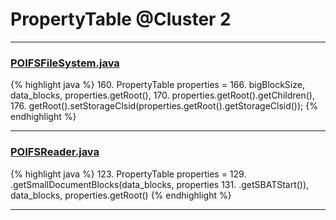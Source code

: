 # PropertyTable @Cluster 2

***

### [POIFSFileSystem.java](https://searchcode.com/codesearch/view/97397929/)
{% highlight java %}
160. PropertyTable properties =
166.           bigBlockSize, data_blocks, properties.getRoot(),
170.     properties.getRoot().getChildren(),
176. getRoot().setStorageClsid(properties.getRoot().getStorageClsid());
{% endhighlight %}

***

### [POIFSReader.java](https://searchcode.com/codesearch/view/15642289/)
{% highlight java %}
123. PropertyTable properties =
129.     .getSmallDocumentBlocks(data_blocks, properties
131.             .getSBATStart()), data_blocks, properties.getRoot()
{% endhighlight %}

***

